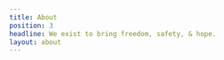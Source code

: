 ```yaml
---
title: About
position: 3
headline: We exist to bring freedom, safety, & hope.
layout: about
---
```


